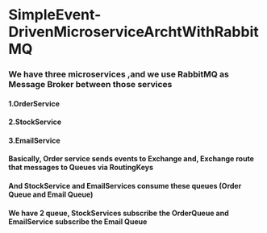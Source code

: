 # SimpleEvent-DrivenMicroserviceArchtWithRabbitMQ

### We have three microservices ,and we use RabbitMQ as Message Broker between those services
#### 1.OrderService
#### 2.StockService
#### 3.EmailService


#### Basically, Order service sends events to Exchange and, Exchange route that messages to Queues via RoutingKeys  
#### And StockService and EmailServices consume these queues  (Order Queue and Email Queue)
#### We have 2 queue, StockServices subscribe the OrderQueue and EmailService subscribe the Email Queue

